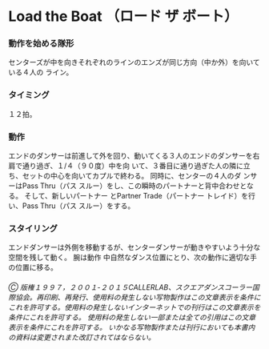 

# Load the Boat （ロード ザ ボート）
### 動作を始める隊形

センターズが中を向きそれぞれのラインのエンズが同じ方向（中か外）を向いている４人の ライン。

### タイミング
 １２拍。
### 動作

エンドのダンサーは前進して外を回り、動いてくる３人のエンドのダンサーを右肩で通り過ぎ、１/４（９０度）中を向
いて、３番目に通り過ぎた人の隣に立ち、セットの中心を向いてカプルで終わる。 同時に、センターの４人のダ ンサーはPass Thru（パス スルー）をし、この瞬時のパートナーと背中合わせとなる。 そして、新しいパートナー とPartner Trade（パートナー トレイド）を行い、Pass Thru（パス スルー）をする。

### スタイリング

エンドダンサーは外側を移動するが、センターダンサーが動きやすいよう十分な空間を残して動く。 腕は動作 中自然なダンス位置にとり、次の動作に適切な手の位置に移る。

###### Ⓒ 版権１９９７，２００１-２０１５CALLERLAB、スクエアダンスコーラー国際協会。再印刷、再発行、使用料の発生しない写物製作はこの文章表示を条件にこれを許可する。使用料の発生しないインターネットでの刊行はこの文章表示を条件にこれを許可する。 使用料の発生しない一部または全ての引用はこの文章表示を条件にこれを許可する。 いかなる写物製作または刊行においても本書内の資料は変更されまた改訂されてはならない。


